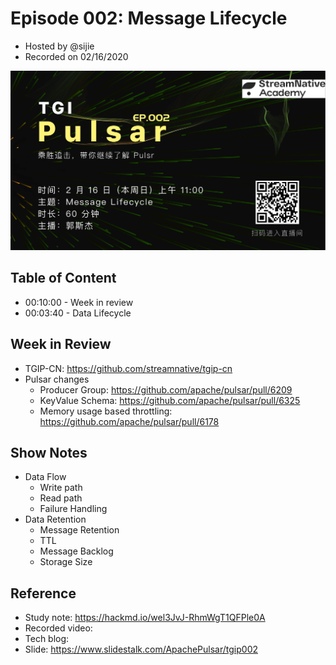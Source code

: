 # Episode 002: Message Lifecycle

- Hosted by @sijie
- Recorded on 02/16/2020

![](/image/002-promotion.png)

## Table of Content

- 00:10:00 - Week in review
- 00:03:40 - Data Lifecycle

## Week in Review

- TGIP-CN: https://github.com/streamnative/tgip-cn
- Pulsar changes
    - Producer Group: https://github.com/apache/pulsar/pull/6209
    - KeyValue Schema: https://github.com/apache/pulsar/pull/6325
    - Memory usage based throttling: https://github.com/apache/pulsar/pull/6178

## Show Notes

- Data Flow
    - Write path
    - Read path
    - Failure Handling
- Data Retention
    - Message Retention
    - TTL
    - Message Backlog
    -  Storage Size


## Reference 

- Study note: https://hackmd.io/wel3JvJ-RhmWgT1QFPle0A
- Recorded video: 
- Tech blog: 
- Slide: https://www.slidestalk.com/ApachePulsar/tgip002
